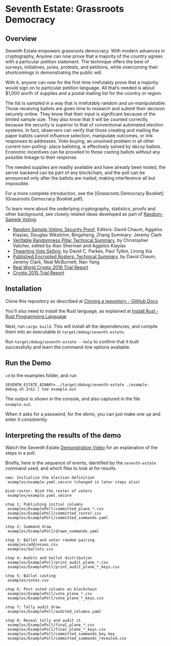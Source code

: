 # Seventh Estate: Grassroots Democracy

## Overview
Seventh Estate empowers grassroots democracy. With modern advances in
cryptography, Anyone can now prove that a majority of the country
agrees with a particular petition statement.  The technique offers
the best of surveys, initiatives, juries, protests, and petitions,
while overcoming their shortcomings in demonstrating the public will.

With it, anyone can now for the first time irrefutably prove that a
majority would sign on to particular petition language.  All that’s
needed is about $1,000 worth of supplies and a postal mailing list
for the country or region.

The list is sampled in a way that is irrefutably random and
un-manipulatable.  Those receiving ballots are given time to research
and submit their decision securely online. They know that their input
is significant because of the limited sample size. They also know
that it will be counted correctly, because the security is
superior to that of conventional automated election systems. In fact,
observers can verify that those creating and mailing the paper
ballots cannot influence selection, manipulate outcomes, or link
responses to addresses. Vote-buying, an unsolved problem in all other
current non-polling- place balloting, is effectively solved by decoy
ballots. Economic incentives can be provided to those casting ballots
without any possible linkage to their response.

The needed supplies are readily available and have already been
tested, the server backend can be part of any blockchain, and the
poll can be announced only after the ballots are mailed, making
interference all but impossible.

For a more complete introduction, see the
[Grassroots Democracy Booklet](Grassroots Democracy Booklet.pdf).

To learn more about the underlying cryptography, statistics, proofs
and other background, see closely related ideas developed as part of
[Random-Sample Voting](https://rsvoting.org/):

* [Random Sample Voting: Security Proof](https://rsvoting.org/cryptographic_protocols/proof_summary.pdf),
Editors: David Chaum, Aggelos Kiayias, Douglas Wikström, Bingsheng, Zhang Summary: Jeremy Clark
* [Verifable Randomness Pillar Technical Summary](https://rsvoting.org/random_beacon/random_beacon_summary.pdf),
by Christopher Vatcher, edited by Alan Sherman and Aggelos Kiayias
* [Thwarting Vote Selling](https://docs.google.com/document/d/1a3Vz7O6RsFlQC1Z9u0ytUMqwk3MyMo2B8UCq5VZ5VIU/edit?usp=sharing),
by David C. Parkes, Paul Tylkin, Lirong Xia
* [Published Encrypted Rosters: Technical Summary](https://rsvoting.org/auditable_roster/auditable_roster_summary.pdf),
by David Chaum, Jeremy Clark, Neal McBurnett, Nan Yang
* [Real World Crypto 2016 Trial Report](https://github.com/rsvoting/publications/blob/master/trials/rwc-2016-demo-report.md)
* [Crypto 2015 Trial Report](https://github.com/rsvoting/publications/blob/master/trials/crypto-2015-demo-report.md)

## Installation

Clone this repository as described at
[Cloning a repository \- GitHub Docs](https://docs.github.com/en/github/creating-cloning-and-archiving-repositories/cloning-a-repository)

You'll also need to install the Rust language, as explained at
[Install Rust \- Rust Programming Language](https://www.rust-lang.org/tools/install)

Next, run `cargo build`. This will install all the dependencies, and
compile them into an executable in `target/debug/seventh-estate`.

Run `target/debug/seventh-estate --help` to confirm that it built
successfully and learn the command-line options available.

## Run the Demo

`cd` to the examples folder, and run

`SEVENTH_ESTATE_BINARY=../target/debug/seventh-estate ./example-debug.sh 2>&1 | tee example.out`

The output is shown in the console, and also captured in the file `example.out`.

When it asks for a password, for the demo, you can just make one up
and enter it consistently.

## Interpreting the results of the demo
Watch the Seventh Estate [Demonstration Video](https://youtu.be/v20n5pXAcvQ) for
an explanation of the steps in a poll.

Briefly, here is the sequence of events, identified by the
`seventh-estate` command used, and which files to look at for
results.

```
new: Initialize the election definition
 examples/example.yaml.secure (changed in later steps also)

bind-roster: Bind the roster of voters
 examples/example.yaml.secure

step 1: Publishing initial columns
 examples/ExamplePoll/committed_plane_*.csv
 examples/ExamplePoll/committed_roster.csv
 examples/ExamplePoll/committed_summands.yaml

step 2: Summand draw
 examples/ExamplePoll/drawn_summands.yaml

step 3: Ballot and voter random pairing
 examples/addresses.csv
 examples/ballots.csv

step 4: Audits and ballot distribution
 examples/ExamplePoll/print_audit_plane_*.csv
 examples/ExamplePoll/print_audit_plane_*_keys.csv

step 5: Ballot casting
 examples/votes.csv

step 6: Post voted columns on blockchain
 examples/ExamplePoll/vote_plane_*.csv
 examples/ExamplePoll/vote_plane_*_keys.csv

step 7: Tally audit draw
 examples/ExamplePoll/audited_columns.yaml

step 8: Reveal tally and audit it
 examples/ExamplePoll/final_plane_*.csv
 examples/ExamplePoll/final_plane_*_keys.csv
 examples/ExamplePoll/committed_summands_key.key
 examples/ExamplePoll/committed_summands_revealed.csv
```
